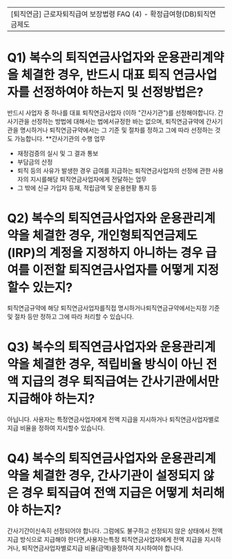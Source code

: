 
<table><tbody><tr>
<td>
[퇴직연금] 근로자퇴직급여 보장법령 FAQ (4) - 확정급여형(DB)퇴직연금제도</td></tr></tbody>
</table>


# Q1) 복수의 퇴직연금사업자와 운용관리계약을 체결한 경우, 반드시 대표 퇴직 연금사업자를 선정하여야 하는지 및 선정방법은?
반드시 사업자 중 하나를 대표 퇴직연금사업자 (이하 "간사기관")를 선정해야합니다.
간사기관을 선정하는 방법에 대해서는 법에서규정한 바는 없으며, 퇴직연금규약에 간사기관을 명시하거나 퇴직연금규약에서는 그 기준 및 절차를 정하고 그에 따라 선정하는 것도 가능합니다.
**간사기관의 수행 업무
- 재정검증의 실시 및 그 결과 통보
- 부담금의 산정
- 퇴직 등의 사유가 발생한 경우 급여를 지급하는 퇴직연금사업자의 선정에 관한 사용자의 지시를해당 퇴직연금사업자에게 전달하는 업무
- 그 밖에 신규 가입자 등재, 적립금액 및 운용현황 통지 등
# Q2) 복수의 퇴직연금사업자와 운용관리계약을 체결한 경우, 개인형퇴직연금제도(IRP)의 계정을 지정하지 아니하는 경우 급여를 이전할 퇴직연금사업자를 어떻게 지정할수 있는지?
퇴직연금규약에 해당 퇴직연금사업자를직접 명시하거나퇴직연금규약에서는지정 기준 및 절차 등만 정하고 그에 따라 처리할 수 있습니다.
# Q3) 복수의 퇴직연금사업자와 운용관리계약을 체결한 경우, 적립비율 방식이 아닌 전액 지급의 경우 퇴직급여는 간사기관에서만 지급해야 하는지?
아닙니다.
사용자는 특정연금사업자에게 전액 지급을 지시하거나 퇴직연금사업자별로 지급 비율을 정하여 지시할수 있습니다.
# Q4) 복수의 퇴직연금사업자와 운용관리계약을 체결한 경우, 간사기관이 설정되지 않은 경우 퇴직급여 전액 지급은 어떻게 처리해야 하는지?
간사기간이신속히 선정되어야 합니다.
그럼에도 불구하고 선정되지 않은 상태에서 전액 지급 방식으로 지급해야 한다면,사용자는특정 퇴직연금사업자에게 전액 지급을 지시하거나, 퇴직연금사업자별로지급 비율(금액)을정하여 지시하여야 합니다.
